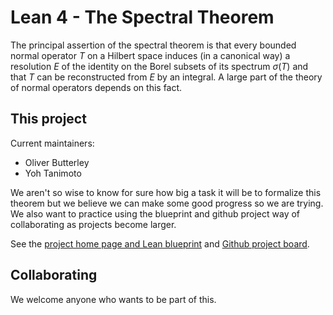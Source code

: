 # Lean 4 - The Spectral Theorem

The principal assertion of the spectral theorem is that every bounded normal operator $`T`$ on a
Hilbert space induces (in a canonical way) a resolution $`E`$ of the identity on the Borel subsets
of its spectrum $`\sigma(T)`$ and that $`T`$ can be reconstructed from $`E`$ by an integral.
A large part of the theory of normal operators depends on this fact.

## This project

Current maintainers:

- Oliver Butterley
- Yoh Tanimoto

We aren't so wise to know for sure how big a task it will be to formalize this theorem but we believe we can make some good progress so we are trying.
We also want to practice using the blueprint and github project way of collaborating as projects become larger.

See the [project home page and Lean blueprint][blueprint] and [Github project board][ghproject].

## Collaborating

We welcome anyone who wants to be part of this.

[ghproject]: https://github.com/users/oliver-butterley/projects/3
[blueprint]: https://oliver-butterley.github.io/SpectralThm/
[contrib]: CONTRIBUTING.md
